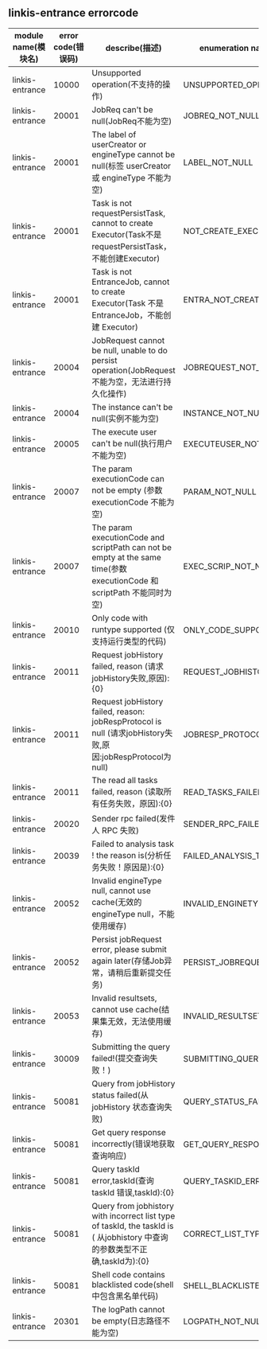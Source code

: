 ## linkis-entrance  errorcode

| module name(模块名) | error code(错误码)  | describe(描述) |enumeration name(枚举)| Exception Class(类名)|
| -------- | -------- | ----- |-----|-----|
|linkis-entrance |10000|Unsupported operation(不支持的操作)|UNSUPPORTED_OPERATION|EntranceErrorCodeSummary|
|linkis-entrance |20001|JobReq can't be null(JobReq不能为空)|JOBREQ_NOT_NULL|EntranceErrorCodeSummary|
|linkis-entrance |20001|The label of userCreator or engineType cannot be null(标签 userCreator 或 engineType 不能为空)|LABEL_NOT_NULL|EntranceErrorCodeSummary|
|linkis-entrance |20001|Task is not requestPersistTask, cannot to create Executor(Task不是requestPersistTask，不能创建Executor)|NOT_CREATE_EXECUTOR|EntranceErrorCodeSummary|
|linkis-entrance |20001|Task is not EntranceJob, cannot to create Executor(Task 不是 EntranceJob，不能创建 Executor)|ENTRA_NOT_CREATE_EXECUTOR|EntranceErrorCodeSummary|
|linkis-entrance |20004|JobRequest cannot be null, unable to do persist operation(JobRequest 不能为空，无法进行持久化操作)|JOBREQUEST_NOT_NULL|EntranceErrorCodeSummary|
|linkis-entrance |20004|The instance can't be null(实例不能为空)|INSTANCE_NOT_NULL|EntranceErrorCodeSummary|
|linkis-entrance |20005|The execute user can't be null(执行用户不能为空)|EXECUTEUSER_NOT_NULL|EntranceErrorCodeSummary|
|linkis-entrance |20007|The param executionCode can not be empty (参数 executionCode 不能为空)|PARAM_NOT_NULL|EntranceErrorCodeSummary|
|linkis-entrance |20007|The param executionCode and scriptPath can not be empty at the same time(参数 executionCode 和 scriptPath 不能同时为空)|EXEC_SCRIP_NOT_NULL|EntranceErrorCodeSummary|
|linkis-entrance |20010|Only code with runtype supported (仅支持运行类型的代码)|ONLY_CODE_SUPPORTED|EntranceErrorCodeSummary|
|linkis-entrance |20011|Request jobHistory failed, reason (请求jobHistory失败,原因):{0}|REQUEST_JOBHISTORY_FAILED|EntranceErrorCodeSummary|
|linkis-entrance |20011|Request jobHistory failed, reason: jobRespProtocol is null (请求jobHistory失败,原因:jobRespProtocol为null)|JOBRESP_PROTOCOL_NULL|EntranceErrorCodeSummary|
|linkis-entrance |20011|The read all tasks failed, reason (读取所有任务失败，原因):{0}|READ_TASKS_FAILED|EntranceErrorCodeSummary|
|linkis-entrance |20020|Sender rpc failed(发件人 RPC 失败)|SENDER_RPC_FAILED|EntranceErrorCodeSummary|
|linkis-entrance |20039|Failed to analysis task ! the reason is(分析任务失败！原因是):{0}|FAILED_ANALYSIS_TASK|EntranceErrorCodeSummary|
|linkis-entrance |20052|Invalid engineType null, cannot use cache(无效的engineType null，不能使用缓存)|INVALID_ENGINETYPE_NULL|EntranceErrorCodeSummary|
|linkis-entrance |20052|Persist jobRequest error, please submit again later(存储Job异常，请稍后重新提交任务)|PERSIST_JOBREQUEST_ERROR|EntranceErrorCodeSummary|
|linkis-entrance |20053|Invalid resultsets, cannot use cache(结果集无效，无法使用缓存)|INVALID_RESULTSETS|EntranceErrorCodeSummary|
|linkis-entrance |30009|Submitting the query failed!(提交查询失败！)|SUBMITTING_QUERY_FAILED|EntranceErrorCodeSummary|
|linkis-entrance |50081|Query from jobHistory status failed(从 jobHistory 状态查询失败)|QUERY_STATUS_FAILED|EntranceErrorCodeSummary|
|linkis-entrance |50081|Get query response incorrectly(错误地获取查询响应)|GET_QUERY_RESPONSE|EntranceErrorCodeSummary|
|linkis-entrance |50081|Query taskId  error,taskId(查询 taskId 错误,taskId):{0}|QUERY_TASKID_ERROR|EntranceErrorCodeSummary|
|linkis-entrance |50081|Query from jobhistory with incorrect list type of taskId, the taskId is ( 从jobhistory 中查询的参数类型不正确,taskId为):{0}|CORRECT_LIST_TYPR|EntranceErrorCodeSummary|
|linkis-entrance |50081|Shell code contains blacklisted code(shell中包含黑名单代码)|SHELL_BLACKLISTED_CODE|EntranceErrorCodeSummary|
|linkis-entrance |20301|The logPath cannot be empty(日志路径不能为空)|LOGPATH_NOT_NULL|EntranceErrorCodeSummary|




